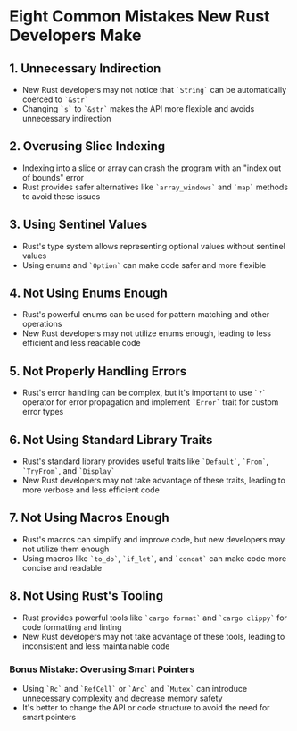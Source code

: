 
# Eight Common Mistakes New Rust Developers Make

## 1. Unnecessary Indirection

-   New Rust developers may not notice that  `` `String` ``  can be automatically coerced to  `` `&str` ``
-   Changing  `` `s` ``  to  `` `&str` ``  makes the API more flexible and avoids unnecessary indirection

## 2. Overusing Slice Indexing

-   Indexing into a slice or array can crash the program with an "index out of bounds" error
-   Rust provides safer alternatives like  `` `array_windows` ``  and  `` `map` ``  methods to avoid these issues

## 3. Using Sentinel Values

-   Rust's type system allows representing optional values without sentinel values
-   Using enums and  `` `Option` ``  can make code safer and more flexible

## 4. Not Using Enums Enough

-   Rust's powerful enums can be used for pattern matching and other operations
-   New Rust developers may not utilize enums enough, leading to less efficient and less readable code

## 5. Not Properly Handling Errors

-   Rust's error handling can be complex, but it's important to use  `` `?` ``  operator for error propagation and implement  `` `Error` ``  trait for custom error types

## 6. Not Using Standard Library Traits

-   Rust's standard library provides useful traits like  `` `Default` ``,  `` `From` ``,  `` `TryFrom` ``, and  `` `Display` ``
-   New Rust developers may not take advantage of these traits, leading to more verbose and less efficient code

## 7. Not Using Macros Enough

-   Rust's macros can simplify and improve code, but new developers may not utilize them enough
-   Using macros like  `` `to_do` ``,  `` `if_let` ``, and  `` `concat` ``  can make code more concise and readable

## 8. Not Using Rust's Tooling

-   Rust provides powerful tools like  `` `cargo format` ``  and  `` `cargo clippy` ``  for code formatting and linting
-   New Rust developers may not take advantage of these tools, leading to inconsistent and less maintainable code

### Bonus Mistake: Overusing Smart Pointers

-   Using  `` `Rc` ``  and  `` `RefCell` ``  or  `` `Arc` ``  and  `` `Mutex` ``  can introduce unnecessary complexity and decrease memory safety
-   It's better to change the API or code structure to avoid the need for smart pointers